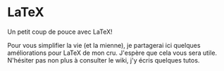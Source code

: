 # LaTeX
Un petit coup de pouce avec LaTeX!

Pour vous simplifier la vie (et la mienne), je partagerai ici quelques améliorations pour LaTeX de mon cru.
J'espère que cela vous sera utile.
N'hésiter pas non plus à consulter le wiki, j'y écris quelques tutos.

